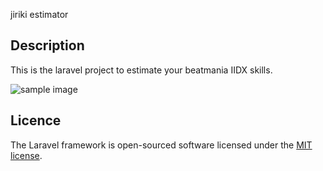 jiriki estimator

## Description
This is the laravel project to estimate your beatmania IIDX skills.

![sample image](https://i.imgur.com/vzbjcak.png)

## Licence
The Laravel framework is open-sourced software licensed under the [MIT license](https://opensource.org/licenses/MIT).

